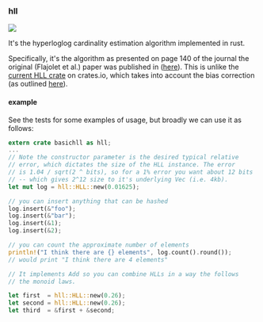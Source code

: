 ### hll

![](https://travis-ci.org/kjgorman/hll.rs.svg?branch=master)

It's the hyperloglog cardinality estimation algorithm implemented in rust.

Specifically, it's the algorithm as presented on page 140 of the
journal the original (Flajolet et al.) paper was published in
([here](http://algo.inria.fr/flajolet/Publications/FlFuGaMe07.pdf)). This
is unlike the [current HLL
crate](https://crates.io/crates/hyperloglog) on crates.io, which takes
into account the bias correction (as outlined
[here](http://stefanheule.com/papers/edbt2013-hyperloglog.pdf)).

#### example

See the tests for some examples of usage, but broadly we can use it as
follows:

```rust
extern crate basichll as hll;
...
// Note the constructor parameter is the desired typical relative
// error, which dictates the size of the HLL instance. The error
// is 1.04 / sqrt(2 ^ bits), so for a 1% error you want about 12 bits
// -- which gives 2^12 size to it's underlying Vec (i.e. 4kb).
let mut log = hll::HLL::new(0.01625);

// you can insert anything that can be hashed
log.insert(&"foo");
log.insert(&"bar");
log.insert(&1);
log.insert(&2);

// you can count the approximate number of elements
println!("I think there are {} elements", log.count().round());
// would print "I think there are 4 elements"

// It implements Add so you can combine HLLs in a way the follows
// the monoid laws.

let first  = hll::HLL::new(0.26);
let second = hll::HLL::new(0.26);
let third  = &first + &second;
```